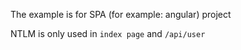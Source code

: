 The example is for SPA (for example: angular) project

NTLM is only used in `index page` and `/api/user`
